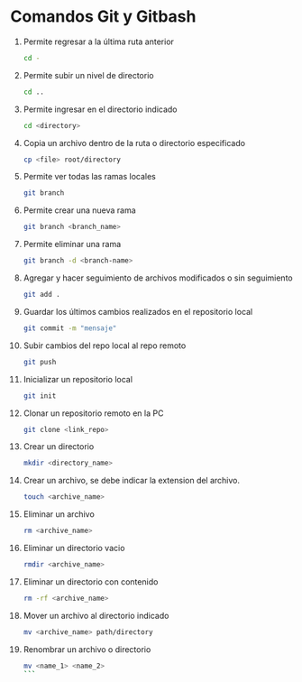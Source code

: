 # Comandos Git y Gitbash

1. Permite regresar a la última ruta anterior
    ```bash
    cd -
    ```
2. Permite subir un nivel de directorio
    ```bash
    cd ..
    ```

3. Permite ingresar en el directorio indicado
    ```bash
    cd <directory>
    ```

4. Copia un archivo dentro de la ruta o directorio especificado
    ```bash
    cp <file> root/directory
    ```

5. Permite ver todas las ramas locales
    ```bash
    git branch
    ```

6. Permite crear una nueva rama
    ```bash
    git branch <branch_name>
    ```

7. Permite eliminar una rama
    ```bash
    git branch -d <branch-name>
    ``` 

8. Agregar y hacer seguimiento de archivos modificados o sin seguimiento
    ```bash
    git add .

    ```

9. Guardar los últimos cambios realizados en el repositorio local
    ```bash
    git commit -m "mensaje"
    ```

10. Subir cambios del repo local al repo remoto
    ```bash
    git push
    ```

11. Inicializar un repositorio local
    ```bash
    git init
    ```

12. Clonar un repositorio remoto en la PC
    ```bash
    git clone <link_repo>
    ```

13. Crear un directorio
    ```bash
    mkdir <directory_name>
    ```

14. Crear un archivo, se debe indicar la extension del archivo.
    ```bash
    touch <archive_name>
    ```

15. Eliminar un archivo
    ```bash
    rm <archive_name>
    ```

16. Eliminar un directorio vacio
    ```bash
    rmdir <archive_name>
    ```

17. Eliminar un directorio con contenido
    ```bash
    rm -rf <archive_name>
    ```

18. Mover un archivo al directorio indicado
    ```bash
    mv <archive_name> path/directory
    ```

19. Renombrar un archivo o directorio
    ````bash
    mv <name_1> <name_2>
    ```